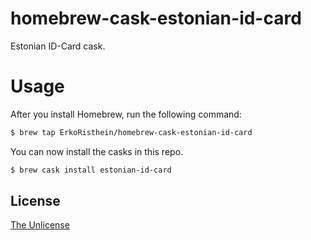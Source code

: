 # homebrew-cask-estonian-id-card
Estonian ID-Card cask.

# Usage

After you install Homebrew, run the following command:

```sh
$ brew tap ErkoRisthein/homebrew-cask-estonian-id-card
```

You can now install the casks in this repo.

```sh
$ brew cask install estonian-id-card
```

## License
[The Unlicense](http://unlicense.org/)
